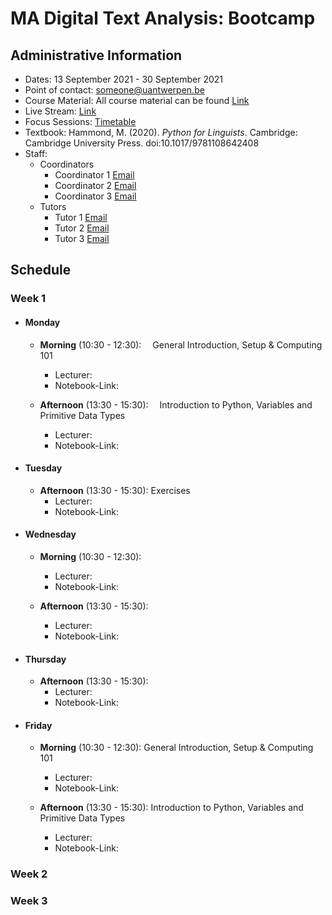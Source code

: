 # MA Digital Text Analysis: Bootcamp 

## Administrative Information
- Dates: 13 September 2021 - 30 September 2021
- Point of contact: [someone@uantwerpen.be](mailto:someone@uantwerpen.be)
- Course Material:  All course material can be found [Link]()
- Live Stream: [Link]()
- Focus Sessions:  [Timetable]()
- Textbook: Hammond, M. (2020). *Python for Linguists*. Cambridge: Cambridge University Press. doi:10.1017/9781108642408
- Staff:
	- Coordinators
		- Coordinator 1 [Email]()
		- Coordinator 2 [Email]()
		- Coordinator 3 [Email]()
	- Tutors
		- Tutor 1 [Email]()
		- Tutor 2 [Email]()
		- Tutor 3 [Email]()

## Schedule

###  Week 1

- #### Monday
	- **Morning** (10:30 - 12:30):		&ensp;&ensp;General Introduction, Setup & Computing 101
		* Lecturer:
		* Notebook-Link:

	- **Afternoon** (13:30 - 15:30):	&ensp;&ensp;Introduction to Python, Variables and Primitive Data Types
		* Lecturer:
		* Notebook-Link:
- #### Tuesday
	- **Afternoon** (13:30 - 15:30):	Exercises
		* Lecturer:
		* Notebook-Link:
- #### Wednesday
	- **Morning** (10:30 - 12:30):		
		* Lecturer:
		* Notebook-Link:

	- **Afternoon** (13:30 - 15:30):	
		* Lecturer:
		* Notebook-Link:
- #### Thursday
	- **Afternoon** (13:30 - 15:30):	
		* Lecturer:
		* Notebook-Link:
- #### Friday
	- **Morning** (10:30 - 12:30):		General Introduction, Setup & Computing 101
		* Lecturer:
		* Notebook-Link:

	- **Afternoon** (13:30 - 15:30):	Introduction to Python, Variables and Primitive Data Types
		* Lecturer:
		* Notebook-Link:

###  Week 2

###  Week 3


